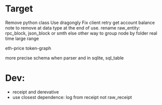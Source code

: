 # Target
Remove python class
Use dragongly
Fix client retry
get account balance
note to remove at data type at the end of use.
rename raw_entity: rpc_block, json_block or smth else
other way to group node by folder
real time
large range

eth-price
token-graph

more precise schema when parser and in sqlite, sql_table

# Dev:
- receipt and derevative
- use closest dependence: log from receipt not raw_receipt
